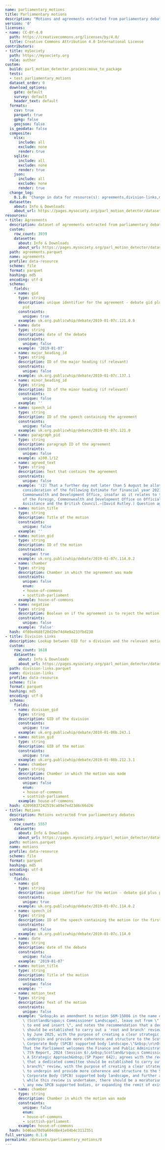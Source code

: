 ```yaml
---
name: parliamentary_motions
title: Parliamentary motions
description: "Motions and agreements extracted from parliamentary debates\n"
version: '0'
licenses:
- name: CC-BY-4.0
  path: https://creativecommons.org/licenses/by/4.0/
  title: Creative Commons Attribution 4.0 International License
contributors:
- title: mySociety
  path: https://mysociety.org
  role: author
custom:
  build: parl_motion_detector.process:move_to_package
  tests:
  - test_parliamentary_motions
  dataset_order: 0
  download_options:
    gate: default
    survey: default
    header_text: default
  formats:
    csv: true
    parquet: true
    gpkg: false
    geojson: false
  is_geodata: false
  composite:
    xlsx:
      include: all
      exclude: none
      render: true
    sqlite:
      include: all
      exclude: none
      render: true
    json:
      include: all
      exclude: none
      render: true
  change_log:
    0.1.0: 'Change in data for resource(s): agreements,division-links,motions'
  datasette:
    about: Info & Downloads
    about_url: https://pages.mysociety.org/parl_motion_detector/datasets/parliamentary_motions/0_1_0
resources:
- title: Agreements
  description: dataset of agreements extracted from parliamentary debates
  custom:
    row_count: 3939
    datasette:
      about: Info & Downloads
      about_url: https://pages.mysociety.org/parl_motion_detector/datasets/parliamentary_motions/0_1_0#agreements
  path: agreements.parquet
  name: agreements
  profile: data-resource
  scheme: file
  format: parquet
  hashing: md5
  encoding: utf-8
  schema:
    fields:
    - name: gid
      type: string
      description: unique identifier for the agreement - debate gid plus paragraph
        pid
      constraints:
        unique: true
      example: uk.org.publicwhip/debate/2019-01-07c.121.0.8
    - name: date
      type: string
      description: date of the debate
      constraints:
        unique: false
      example: '2019-01-07'
    - name: major_heading_id
      type: string
      description: ID of the major heading (if relevant)
      constraints:
        unique: false
      example: uk.org.publicwhip/debate/2019-01-07c.137.1
    - name: minor_heading_id
      type: string
      description: ID of the minor heading (if relevant)
      constraints:
        unique: false
      example: ''
    - name: speech_id
      type: string
      description: ID of the speech containing the agreement
      constraints:
        unique: false
      example: uk.org.publicwhip/debate/2019-01-07c.121.0
    - name: paragraph_pid
      type: string
      description: paragraph ID of the agreement
      constraints:
        unique: false
      example: a100.1/12
    - name: agreed_text
      type: string
      description: Text that contains the agreement
      constraints:
        unique: false
      example: '(2) That a further day not later than 5 August be allotted for the
        consideration of the following Estimate for financial year 2021-22: Foreign,
        Commonwealth and Development Office, insofar as it relates to the spending
        of the Foreign, Commonwealth and Development Office on Official Development
        Assistance and the British Council.—(David Rutley.) Question agreed to.'
    - name: motion_title
      type: string
      description: Title of the motion
      constraints:
        unique: false
      example: ''
    - name: motion_gid
      type: string
      description: ID of the motion
      constraints:
        unique: true
      example: uk.org.publicwhip/debate/2019-01-07c.114.0.2
    - name: chamber
      type: string
      description: Chamber in which the agreement was made
      constraints:
        unique: false
        enum:
        - house-of-commons
        - scottish-parliament
      example: house-of-commons
    - name: negative
      type: string
      description: Boolean on if the agreement is to reject the motion
      constraints:
        unique: false
      example: 'False'
  hash: 4f80e4688f20d20e74d4e9a233fbd238
- title: Division Links
  description: Lookup between GID for a division and the relevant motion
  custom:
    row_count: 1618
    datasette:
      about: Info & Downloads
      about_url: https://pages.mysociety.org/parl_motion_detector/datasets/parliamentary_motions/0_1_0#division-links
  path: division-links.parquet
  name: division-links
  profile: data-resource
  scheme: file
  format: parquet
  hashing: md5
  encoding: utf-8
  schema:
    fields:
    - name: division_gid
      type: string
      description: GID of the division
      constraints:
        unique: true
      example: uk.org.publicwhip/debate/2019-01-08b.243.1
    - name: motion_gid
      type: string
      description: GID of the motion
      constraints:
        unique: true
      example: uk.org.publicwhip/debate/2019-01-08b.212.3.1
    - name: chamber
      type: string
      description: Chamber in which the motion was made
      constraints:
        unique: false
        enum:
        - house-of-commons
        - scottish-parliament
      example: house-of-commons
  hash: 42096837242519ca09e7ed23d6c66d26
- title: Motions
  description: Motions extracted from parliamentary debates
  custom:
    row_count: 5557
    datasette:
      about: Info & Downloads
      about_url: https://pages.mysociety.org/parl_motion_detector/datasets/parliamentary_motions/0_1_0#motions
  path: motions.parquet
  name: motions
  profile: data-resource
  scheme: file
  format: parquet
  hashing: md5
  encoding: utf-8
  schema:
    fields:
    - name: gid
      type: string
      description: unique identifier for the motion - debate gid plus paragraph pid
      constraints:
        unique: true
      example: uk.org.publicwhip/debate/2019-01-07c.114.0.2
    - name: speech_id
      type: string
      description: ID of the speech containing the motion (or the first entry)
      constraints:
        unique: false
      example: uk.org.publicwhip/debate/2019-01-07c.114.0
    - name: date
      type: string
      description: date of the debate
      constraints:
        unique: false
      example: '2019-01-07'
    - name: motion_title
      type: string
      description: Title of the motion
      constraints:
        unique: false
      example: ''
    - name: motion_text
      type: string
      description: Text of the motion
      constraints:
        unique: false
      example: "&nbsp;As an amendment to motion S6M-15086 in the name of Kenneth Gibson\
        \ (Scotland&rsquo;s Commissioner Landscape), leave out from \"; agrees with\"\
        \ to end and insert \", and notes the recommendation that a dedicated committee\
        \ should be established to carry out a 'root and branch' review, to be concluded\
        \ by June 2025, with the purpose of creating a clear strategic framework to\
        \ underpin and provide more coherence and structure to the Scottish Parliamentary\
        \ Corporate Body (SPCB) supported body landscape.\"&nbsp;\n\nOriginal motion(S6M-15086):\n\
        That the Parliament welcomes the Finance and Public Administration Committee&rsquo;s\
        \ 7th Report, 2024 (Session 6),&nbsp;Scotland&rsquo;s Commissioner Landscape:\
        \ A Strategic Approach&nbsp;(SP Paper 642); agrees with the recommendation\
        \ that a dedicated committee should be established to carry out a \"root and\
        \ branch\" review, with the purpose of creating a clear strategic framework\
        \ to underpin and provide more coherence and structure to the Scottish Parliamentary\
        \ Corporate Body (SPCB) supported body landscape, and further agrees that,\
        \ while this review is undertaken, there should be a moratorium on creating\
        \ any new SPCB supported bodies, or expanding the remit of existing bodies."
    - name: chamber
      type: string
      description: Chamber in which the motion was made
      constraints:
        unique: false
        enum:
        - house-of-commons
        - scottish-parliament
      example: house-of-commons
  hash: bd46aa70d9a604d8e41e04b4c3112351
full_version: 0.1.0
permalink: /datasets/parliamentary_motions/0
---
```

